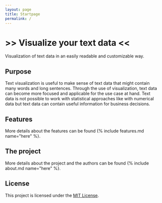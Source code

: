 ```yaml
---
layout: page
title: Startpage
permalink: /
---
```


# >> Visualize your text data  <<

Visualization of text data in an easily readable and customizable way.

## Purpose

Text visualization is useful to make sense of text data that might contain many words and long sentences. Through the use of visualization, text data can become more focused and applicable for the use case at hand. Text data is not possible to work with statistical approaches like with numerical data but text data can contain useful information for business decisions.


## Features

More details about the features can be found {% include features.md name="here" %}.


## The project

More details about the project and the authors can be found {% include about.md name="here" %}.


## License

This project is licensed under the [MIT License](https://en.wikipedia.org/wiki/MIT_License).

